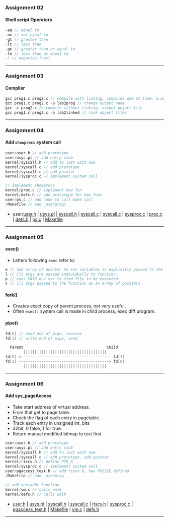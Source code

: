### __Assignment 02__
#### Shell script Operators
```java
-eq // equal to
-ne // not equal to
-gt // greater than
-lt // less than
-ge // greater than or equal to
-le // less than or equal to
-! // negation (not)
```
--------------------------------------------------
### __Assignment 03__
#### Compiler
```c
gcc prog1.c prog2.c // compile with linking, compiles one at time, a.out
gcc prog1.c prog2.c -o lab2prog // change output name
gcc -c prog2.c // compile without linking, output object file
gcc prog1.c prog2.c -o lab2linked // link object files
```
--------------------------------------------------
### __Assignment 04__
#### Add `showprocs` system call
```c
user/user.h // add prototype
user/usys.pl // add entry stub
kernel/syscall.h // add to last with num
kernel/syscall.c // add prototype
kernel/syscall.c // add pointer
kernel/sysproc.c // implement system call

// implement showprocs
kernel/proc.c // implement new fun
kernel/defs.h // add prototype for new func
user/ps.c // add code to call make call
/Makefile // add _userprog\
```
- user/[user.h][user_h] | [usys.pl][usys_pl] | [syscall.h][syscall_h] | [syscall.c][syscall_c] | [syscall.c][syscall_c] | [sysproc.c][sysproc_c] | [proc.c][proc_c] | [defs.h][defs_h] | [ps.c][ps_c] | [Makefile][Makefile_]

[user_h]: https://github.com/coriandar/operatingSystems/blob/main/assignments/lab4-55/xv6-riscv/user/user.h
[usys_pl]: https://github.com/coriandar/operatingSystems/blob/main/assignments/lab4-55/xv6-riscv/user/usys.pl
[syscall_h]: https://github.com/coriandar/operatingSystems/blob/main/assignments/lab4-55/xv6-riscv/kernel/syscall.h
[syscall_c]: https://github.com/coriandar/operatingSystems/blob/main/assignments/lab4-55/xv6-riscv/kernel/syscall.c
[sysproc_c]: https://github.com/coriandar/operatingSystems/blob/main/assignments/lab4-55/xv6-riscv/kernel/sysproc.c
[proc_c]: https://github.com/coriandar/operatingSystems/blob/main/assignments/lab4-55/xv6-riscv/kernel/proc.c
[defs_h]: https://github.com/coriandar/operatingSystems/blob/main/assignments/lab4-55/xv6-riscv/kernel/defs.h
[ps_c]: https://github.com/coriandar/operatingSystems/blob/main/assignments/lab4-55/xv6-riscv/user/ps.c
[Makefile_]: https://github.com/coriandar/operatingSystems/blob/main/assignments/lab4-55/xv6-riscv/Makefile
--------------------------------------------------
### __Assignment 05__
#### exec()
- Letters following `exec` refer to:
```java
e // and array of pointer to env variables is explicitly passed to the new process image.
l // cli args are passed individually to function.
p // uses PATH env var to find file to be executed.
v // cli args passed to the function as an array of pointers.
```

#### fork()
- Creates exact copy of parent process, not very useful.
- Often `exec()` system call is made in child process, exec diff program.

#### pipe()
```java
fd[0] // read end of pipe, receive
fd[1] // write end of pipe, send

  Parent                                     Child
        |||||||||||||||||||||||||||||||||||||
fd[0] <---------------------------------------- fd[1]
fd[1] ----------------------------------------> fd[0]
        |||||||||||||||||||||||||||||||||||||
```
--------------------------------------------------
### __Assignment 06__
#### Add sys_pageAccess
- Take start address of virtual address.
- From that get to page table.
- Check the flag of each entry in pagetable.
- Track each entry in unsigned int, bits
- 32bit, 0 false, 1 for true.
- Return manual modified bitmap to test first.

```c
user/user.h // add prototype
user/usys.pl // add entry stub
kernel/syscall.h // add to last with num
kernel/syscall.c // add prototype, add pointer
kernel/riscv.h // define PTE_A
kernel/sysproc.c // implement system call
user/pgaccess_test.h // add riscv.h, has PGSIZE defined
/Makefile // add _userprog

// add nextaddr function
kernel/vm.c // calls walk
kernel/defs.h // calls walk
```
- [user.h][user_h] | [usys.pl][usys_pl] | [syscall.h][syscall_h] | [syscall.c][syscall_c] | [riscv.h][riscv_h] | [sysproc.c][sysproc_c] | [pgaccess_test.h][pgaccess_test_h] | [Makefile][Makefile_] | [vm.c][vm_c] | [defs.h][defs_h]

[user_h]: https://github.com/coriandar/operatingSystems/blob/main/assignments/lab6-55/xv6-riscv/user/user.h
[usys_pl]: https://github.com/coriandar/operatingSystems/blob/main/assignments/lab6-55/xv6-riscv/user/usys.pl
[syscall_h]: https://github.com/coriandar/operatingSystems/blob/main/assignments/lab6-55/xv6-riscv/kernel/syscall.h
[syscall_c]: https://github.com/coriandar/operatingSystems/blob/main/assignments/lab6-55/xv6-riscv/kernel/syscall.c
[riscv_h]: https://github.com/coriandar/operatingSystems/blob/main/assignments/lab6-55/xv6-riscv/kernel/riscv.h
[sysproc_c]: https://github.com/coriandar/operatingSystems/blob/main/assignments/lab6-55/xv6-riscv/kernel/sysproc.c
[pgaccess_test_h]: https://github.com/coriandar/operatingSystems/blob/main/assignments/lab6-55/xv6-riscv/user/pgaccess_test.c
[Makefile_]: https://github.com/coriandar/operatingSystems/blob/main/assignments/lab6-55/xv6-riscv/Makefile
[vm_c]: https://github.com/coriandar/operatingSystems/blob/main/assignments/lab6-55/xv6-riscv/kernel/vm.c
[defs_h]: https://github.com/coriandar/operatingSystems/blob/main/assignments/lab6-55/xv6-riscv/kernel/defs.h
--------------------------------------------------
